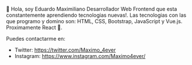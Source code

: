 <Hello world />

👋 Hola, soy Eduardo Maximiliano
Desarrollador Web Frontend que esta constantemente aprendiendo tecnologias nuevas!.
Las tecnologias con las que programo y domino son: HTML, CSS, Bootstrap, JavaScript y Vue.js. Proximamente React 👀.

Puedes contactarme en:
- Twitter: https://twitter.com/Maximo_4ever
- Instagram: https://www.instagram.com/Maximo4ever/
